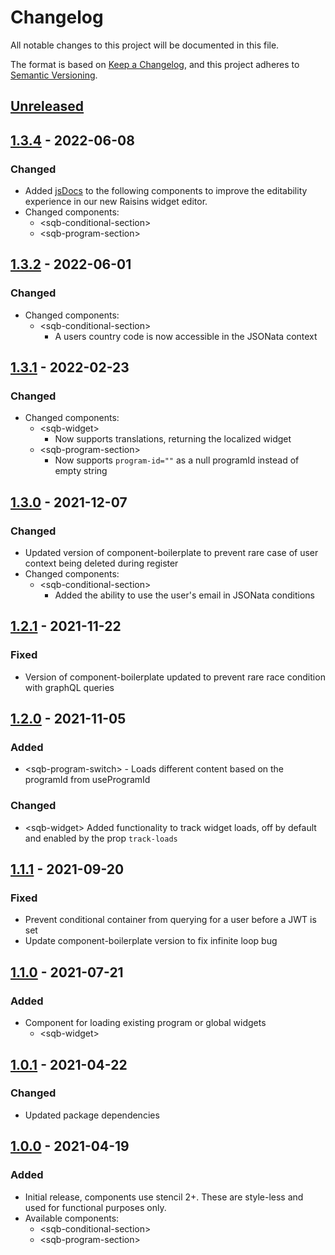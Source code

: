 # Changelog

All notable changes to this project will be documented in this file.

The format is based on [Keep a Changelog](https://keepachangelog.com/en/1.0.0/),
and this project adheres to [Semantic Versioning](https://semver.org/spec/v2.0.0.html).

## [Unreleased]

## [1.3.4] - 2022-06-08

### Changed
- Added [jsDocs](https://jsdoc.app/) to the following components to improve the editability experience in our new Raisins widget editor.
- Changed components:
  - \<sqb-conditional-section>
  - \<sqb-program-section>

## [1.3.2] - 2022-06-01

### Changed

- Changed components:
  - \<sqb-conditional-section>
    - A users country code is now accessible in the JSONata context

## [1.3.1] - 2022-02-23

### Changed

- Changed components:
  - \<sqb-widget>
    - Now supports translations, returning the localized widget
  - \<sqb-program-section>
    - Now supports `program-id=""` as a null programId instead of empty string

## [1.3.0] - 2021-12-07

### Changed

- Updated version of component-boilerplate to prevent rare case of user context being deleted during register
- Changed components:
  - \<sqb-conditional-section>
    - Added the ability to use the user's email in JSONata conditions

## [1.2.1] - 2021-11-22

### Fixed

- Version of component-boilerplate updated to prevent rare race condition with graphQL queries

## [1.2.0] - 2021-11-05

### Added

- \<sqb-program-switch> - Loads different content based on the programId from useProgramId

### Changed

- \<sqb-widget> Added functionality to track widget loads, off by default and enabled by the prop `track-loads`

## [1.1.1] - 2021-09-20

### Fixed

- Prevent conditional container from querying for a user before a JWT is set
- Update component-boilerplate version to fix infinite loop bug

## [1.1.0] - 2021-07-21

### Added

- Component for loading existing program or global widgets
  - \<sqb-widget>

## [1.0.1] - 2021-04-22

### Changed

- Updated package dependencies

## [1.0.0] - 2021-04-19

### Added

- Initial release, components use stencil 2+. These are style-less and used for functional purposes only.
- Available components:
  - \<sqb-conditional-section>
  - \<sqb-program-section>

[unreleased]: https://github.com/saasquatch/program-tools/compare/bedrock-components%401.3.4...HEAD
[1.3.4]: https://github.com/saasquatch/program-tools/releases/tag/%40saasquatch%2Fbedrock-components%401.3.4
[1.3.2]: https://github.com/saasquatch/program-tools/releases/tag/%40saasquatch%2Fbedrock-components%401.3.2
[1.3.1]: https://github.com/saasquatch/program-tools/releases/tag/%40saasquatch%2Fbedrock-components%401.3.1
[1.3.0]: https://github.com/saasquatch/program-tools/releases/tag/%40saasquatch%2Fbedrock-components%401.3.0
[1.2.1]: https://github.com/saasquatch/program-tools/releases/tag/%40saasquatch%2Fbedrock-components%401.2.1
[1.2.0]: https://github.com/saasquatch/program-tools/releases/tag/%40saasquatch%2Fbedrock-components%401.2.0
[1.1.1]: https://github.com/saasquatch/program-tools/releases/tag/%40saasquatch%2Fbedrock-components%401.1.1
[1.1.0]: https://github.com/saasquatch/program-tools/releases/tag/%40saasquatch%2Fbedrock-components%401.1.0
[1.0.1]: https://github.com/saasquatch/program-tools/releases/tag/%40saasquatch%2Fbedrock-components%401.0.1
[1.0.0]: https://github.com/saasquatch/program-tools/releases/tag/%40saasquatch%2Fbedrock-components%401.0.0
